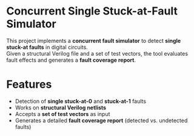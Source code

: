 # Concurrent Single Stuck-at-Fault Simulator  

This project implements a **concurrent fault simulator** to detect **single stuck-at faults** in digital circuits.  
Given a structural Verilog file and a set of test vectors, the tool evaluates fault effects and generates a **fault coverage report**.  

# Features  
- Detection of **single stuck-at-0** and **stuck-at-1** faults  
- Works on **structural Verilog netlists**  
- Accepts a **set of test vectors** as input  
- Generates a detailed **fault coverage report** (detected vs. undetected faults)  
